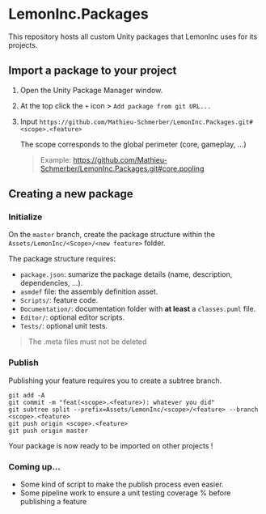 # LemonInc.Packages

This repository hosts all custom Unity packages that LemonInc uses for its projects.

## Import a package to your project

1. Open the Unity Package Manager window.
1. At the top click the `+` icon > `Add package from git URL...`
1. Input `https://github.com/Mathieu-Schmerber/LemonInc.Packages.git#<scope>.<feature>`

    The scope corresponds to the global perimeter (core, gameplay, ...)
    > Example: https://github.com/Mathieu-Schmerber/LemonInc.Packages.git#core.pooling

## Creating a new package

### Initialize

On the `master` branch, create the package structure within the `Assets/LemonInc/<Scope>/<new feature>` folder.

The package structure requires:
- `package.json`: sumarize the package details (name, description, dependencies, ...).
- `asmdef` file: the assembly definition asset.
- `Scripts/`: feature code.
- `Documentation/`: documentation folder with **at least** a `classes.puml` file.
- `Editor/`: optional editor scripts.
- `Tests/`: optional unit tests.

> The .meta files must not be deleted

### Publish

Publishing your feature requires you to create a subtree branch.
``` shell
git add -A
git commit -m "feat(<scope>.<feature>): whatever you did"
git subtree split --prefix=Assets/LemonInc/<scope>/<feature> --branch <scope>.<feature>
git push origin <scope>.<feature>
git push origin master
```
Your package is now ready to be imported on other projects !

### Coming up...

- Some kind of script to make the publish process even easier.
- Some pipeline work to ensure a unit testing coverage % before publishing a feature
